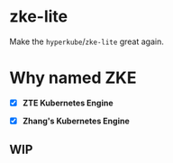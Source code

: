 # zke-lite

Make the `hyperkube`/`zke-lite` great again.

# Why named ZKE

- [x] **ZTE Kubernetes Engine**
- [x] **Zhang's Kubernetes Engine**


## WIP

